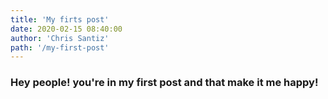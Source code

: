 ```yaml
---
title: 'My firts post'
date: 2020-02-15 08:40:00
author: 'Chris Santiz'
path: '/my-first-post'
---
```


### Hey people! you're in my first post and that make it me happy!
